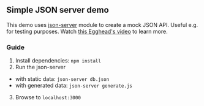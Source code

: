## Simple JSON server demo

This demo uses [json-server](https://github.com/typicode/json-server) module to create a mock JSON API. Useful e.g. for testing purposes. Watch [this Egghead's video](https://egghead.io/lessons/nodejs-creating-demo-apis-with-json-server) to learn more.

### Guide

1. Install dependencies: `npm install`
2. Run the json-server
  - with static data: `json-server db.json`
  - with generated data: `json-server generate.js`
3. Browse to `localhost:3000`
